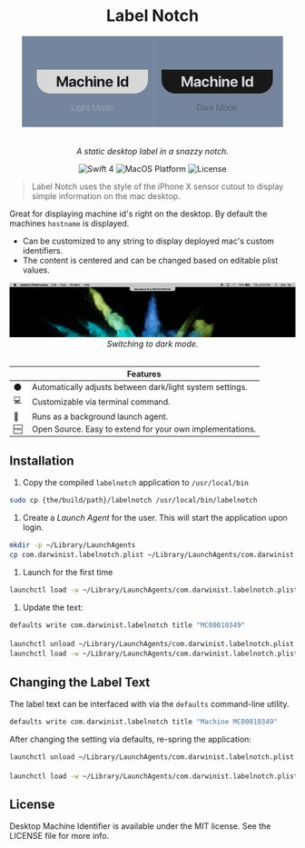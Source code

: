 <div align="center">
    <h1>Label Notch</h1>
    <img src="/Assets/Logo.png" alt="Label Notch" width=460px><br><br>
    <p><em>A static desktop label in a snazzy notch.</em></p>
    <span>
        <img src="https://img.shields.io/badge/Swift-4-yellow.svg" alt="Swift 4">
        <img src="https://img.shields.io/badge/platform-macOS-lightgray.svg" alt="MacOS Platform">
        <img src="https://img.shields.io/badge/license-MIT-blue.svg" alt="License">
    </span>
</div>

> Label Notch uses the style of the iPhone X sensor cutout to display simple information on the mac desktop.

Great for displaying machine id's right on the desktop. By default the machines `hostname` is displayed.
  - Can be customized to any string to display deployed mac's custom identifiers.
  - The content is centered and can be changed based on editable plist values.

<p align="center">
  <img src="/Assets/nightswitch.gif" alt="" width=600>
  <em>Switching to dark mode.</em>
  <br>
  <br>
</p>

|&nbsp;&nbsp;&nbsp;&nbsp;&nbsp;| Features |
|-|----------|
|:new_moon:|Automatically adjusts between dark/light system settings. |
|:computer:|Customizable via terminal command. |
|:tophat:|Runs as a background launch agent. |
|:free:|Open Source. Easy to extend for your own implementations. |


## Installation
1. Copy the compiled `labelnotch` application to `/usr/local/bin`
  ```Bash
  sudo cp {the/build/path}/labelnotch /usr/local/bin/labelnotch
  ```
1. Create a *Launch Agent* for the user. This will start the application upon login.
  ```Bash
  mkdir -p ~/Library/LaunchAgents
  cp com.darwinist.labelnotch.plist ~/Library/LaunchAgents/com.darwinist.labelnotch.plist # Copy plist to user's Launch Agents
  ```
1. Launch for the first time
  ```Bash
  launchctl load -w ~/Library/LaunchAgents/com.darwinist.labelnotch.plist
  ```
1. Update the text:
  ```Bash
  defaults write com.darwinist.labelnotch title "MC00010349"

  launchctl unload ~/Library/LaunchAgents/com.darwinist.labelnotch.plist
  launchctl load -w ~/Library/LaunchAgents/com.darwinist.labelnotch.plist
  ```


## Changing the Label Text
The label text can be interfaced with via the `defaults` command-line utility.

```Bash
defaults write com.darwinist.labelnotch title "Machine MC00010349"
```

After changing the setting via defaults, re-spring the application:

```Bash
launchctl unload ~/Library/LaunchAgents/com.darwinist.labelnotch.plist

launchctl load -w ~/Library/LaunchAgents/com.darwinist.labelnotch.plist
```

## License
Desktop Machine Identifier is available under the MIT license. See the LICENSE file for more info.

